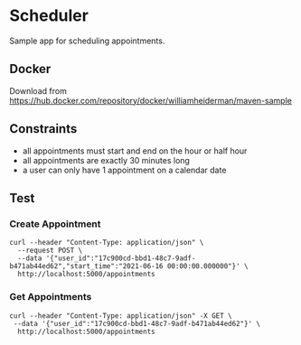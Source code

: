# Scheduler

Sample app for scheduling appointments.

## Docker

Download from https://hub.docker.com/repository/docker/williamheiderman/maven-sample

## Constraints

- all appointments must start and end on the hour or half hour
- all appointments are exactly 30 minutes long
- a user can only have 1 appointment on a calendar date

## Test

### Create Appointment

```{bash}
curl --header "Content-Type: application/json" \
  --request POST \
  --data '{"user_id":"17c900cd-bbd1-48c7-9adf-b471ab44ed62","start_time":"2021-06-16 00:00:00.000000"}' \
  http://localhost:5000/appointments
```

### Get Appointments

```{bash}
curl --header "Content-Type: application/json" -X GET \
 --data '{"user_id":"17c900cd-bbd1-48c7-9adf-b471ab44ed62"}' \
  http://localhost:5000/appointments
```